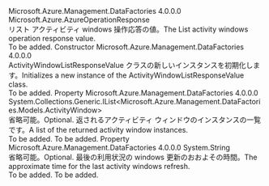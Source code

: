 <Type Name="ActivityWindowListResponseValue" FullName="Microsoft.Azure.Management.DataFactories.Models.ActivityWindowListResponseValue">
  <TypeSignature Language="C#" Value="public class ActivityWindowListResponseValue : Microsoft.Azure.AzureOperationResponse" />
  <TypeSignature Language="ILAsm" Value=".class public auto ansi beforefieldinit ActivityWindowListResponseValue extends Microsoft.Azure.AzureOperationResponse" />
  <TypeSignature Language="DocId" Value="T:Microsoft.Azure.Management.DataFactories.Models.ActivityWindowListResponseValue" />
  <TypeSignature Language="VB.NET" Value="Public Class ActivityWindowListResponseValue&#xA;Inherits AzureOperationResponse" />
  <TypeSignature Language="F#" Value="type ActivityWindowListResponseValue = class&#xA;    inherit AzureOperationResponse" />
  <AssemblyInfo>
    <AssemblyName>Microsoft.Azure.Management.DataFactories</AssemblyName>
    <AssemblyVersion>4.0.0.0</AssemblyVersion>
  </AssemblyInfo>
  <Base>
    <BaseTypeName>Microsoft.Azure.AzureOperationResponse</BaseTypeName>
  </Base>
  <Interfaces />
  <Docs>
    <summary>
            <span data-ttu-id="5d520-101">リスト アクティビティ windows 操作応答の値。</span><span class="sxs-lookup"><span data-stu-id="5d520-101">The List activity windows operation response value.</span></span>
            </summary>
    <remarks>To be added.</remarks>
  </Docs>
  <Members>
    <Member MemberName=".ctor">
      <MemberSignature Language="C#" Value="public ActivityWindowListResponseValue ();" />
      <MemberSignature Language="ILAsm" Value=".method public hidebysig specialname rtspecialname instance void .ctor() cil managed" />
      <MemberSignature Language="DocId" Value="M:Microsoft.Azure.Management.DataFactories.Models.ActivityWindowListResponseValue.#ctor" />
      <MemberSignature Language="VB.NET" Value="Public Sub New ()" />
      <MemberType>Constructor</MemberType>
      <AssemblyInfo>
        <AssemblyName>Microsoft.Azure.Management.DataFactories</AssemblyName>
        <AssemblyVersion>4.0.0.0</AssemblyVersion>
      </AssemblyInfo>
      <Parameters />
      <Docs>
        <summary>
            <span data-ttu-id="5d520-102">ActivityWindowListResponseValue クラスの新しいインスタンスを初期化します。</span><span class="sxs-lookup"><span data-stu-id="5d520-102">Initializes a new instance of the ActivityWindowListResponseValue class.</span></span>
            </summary>
        <remarks>To be added.</remarks>
      </Docs>
    </Member>
    <Member MemberName="ActivityWindows">
      <MemberSignature Language="C#" Value="public System.Collections.Generic.IList&lt;Microsoft.Azure.Management.DataFactories.Models.ActivityWindow&gt; ActivityWindows { get; set; }" />
      <MemberSignature Language="ILAsm" Value=".property instance class System.Collections.Generic.IList`1&lt;class Microsoft.Azure.Management.DataFactories.Models.ActivityWindow&gt; ActivityWindows" />
      <MemberSignature Language="DocId" Value="P:Microsoft.Azure.Management.DataFactories.Models.ActivityWindowListResponseValue.ActivityWindows" />
      <MemberSignature Language="VB.NET" Value="Public Property ActivityWindows As IList(Of ActivityWindow)" />
      <MemberSignature Language="F#" Value="member this.ActivityWindows : System.Collections.Generic.IList&lt;Microsoft.Azure.Management.DataFactories.Models.ActivityWindow&gt; with get, set" Usage="Microsoft.Azure.Management.DataFactories.Models.ActivityWindowListResponseValue.ActivityWindows" />
      <MemberType>Property</MemberType>
      <AssemblyInfo>
        <AssemblyName>Microsoft.Azure.Management.DataFactories</AssemblyName>
        <AssemblyVersion>4.0.0.0</AssemblyVersion>
      </AssemblyInfo>
      <ReturnValue>
        <ReturnType>System.Collections.Generic.IList&lt;Microsoft.Azure.Management.DataFactories.Models.ActivityWindow&gt;</ReturnType>
      </ReturnValue>
      <Docs>
        <summary>
            <span data-ttu-id="5d520-103">省略可能。</span><span class="sxs-lookup"><span data-stu-id="5d520-103">Optional.</span></span> <span data-ttu-id="5d520-104">返されるアクティビティ ウィンドウのインスタンスの一覧です。</span><span class="sxs-lookup"><span data-stu-id="5d520-104">A list of the returned activity window instances.</span></span>
            </summary>
        <value>To be added.</value>
        <remarks>To be added.</remarks>
      </Docs>
    </Member>
    <Member MemberName="LastUpdate">
      <MemberSignature Language="C#" Value="public string LastUpdate { get; set; }" />
      <MemberSignature Language="ILAsm" Value=".property instance string LastUpdate" />
      <MemberSignature Language="DocId" Value="P:Microsoft.Azure.Management.DataFactories.Models.ActivityWindowListResponseValue.LastUpdate" />
      <MemberSignature Language="VB.NET" Value="Public Property LastUpdate As String" />
      <MemberSignature Language="F#" Value="member this.LastUpdate : string with get, set" Usage="Microsoft.Azure.Management.DataFactories.Models.ActivityWindowListResponseValue.LastUpdate" />
      <MemberType>Property</MemberType>
      <AssemblyInfo>
        <AssemblyName>Microsoft.Azure.Management.DataFactories</AssemblyName>
        <AssemblyVersion>4.0.0.0</AssemblyVersion>
      </AssemblyInfo>
      <ReturnValue>
        <ReturnType>System.String</ReturnType>
      </ReturnValue>
      <Docs>
        <summary>
            <span data-ttu-id="5d520-105">省略可能。</span><span class="sxs-lookup"><span data-stu-id="5d520-105">Optional.</span></span> <span data-ttu-id="5d520-106">最後の利用状況の windows 更新のおおよその時間。</span><span class="sxs-lookup"><span data-stu-id="5d520-106">The approximate time for the last activity windows refresh.</span></span>
            </summary>
        <value>To be added.</value>
        <remarks>To be added.</remarks>
      </Docs>
    </Member>
  </Members>
</Type>